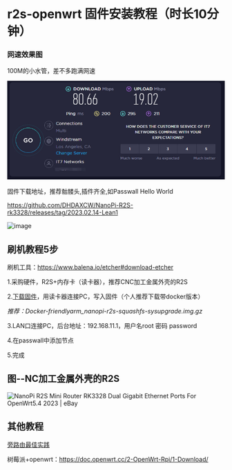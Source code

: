 # r2s-openwrt 固件安装教程（时长10分钟）

### 网速效果图
100M的小水管，差不多跑满网速

![image](https://github.com/JimmyWan2022/r2s-best-practice/blob/master/%E6%97%81%E8%B7%AF%E7%94%B1%20%E6%9C%80%E4%BD%B3%E5%AE%9E%E8%B7%B5.assets/%E7%BD%91%E9%80%9F.jpg)


固件下载地址，推荐骷髅头,插件齐全,如Passwall Hello World

https://github.com/DHDAXCW/NanoPi-R2S-rk3328/releases/tag/2023.02.14-Lean1

![image](https://user-images.githubusercontent.com/113830395/219377381-2301f962-a87b-413d-8733-eabacc4579e0.png)
## 刷机教程5步
刷机工具：https://www.balena.io/etcher#download-etcher

1.采购硬件，R2S+内存卡（读卡器），推荐CNC加工金属外壳的R2S

2.[下载固件](https://github.com/DHDAXCW/NanoPi-R2S-rk3328/releases/tag/2023.02.14-Lean1)，用读卡器连接PC，写入固件（个人推荐下载带docker版本）

*推荐：Docker-friendlyarm_nanopi-r2s-squashfs-sysupgrade.img.gz*

3.LAN口连接PC，后台地址：192.168.11.1，用户名root 密码 password

4.在passwall中添加节点

5.完成
## 图--NC加工金属外壳的R2S
![NanoPi R2S Mini Router RK3328 Dual Gigabit Ethernet Ports For OpenWrt5.4  2023 | eBay](https://i.ebayimg.com/images/g/N4QAAOSwxstgUbAe/s-l500.jpg)


## 其他教程
[旁路由最佳实践](https://github.com/JimmyWan2022/r2s-best-practice/blob/master/%E6%97%81%E8%B7%AF%E7%94%B1%20%E6%9C%80%E4%BD%B3%E5%AE%9E%E8%B7%B5.md)

树莓派+openwrt：https://doc.openwrt.cc/2-OpenWrt-Rpi/1-Download/
